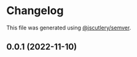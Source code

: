 # Changelog

This file was generated using [@jscutlery/semver](https://github.com/jscutlery/semver).

## 0.0.1 (2022-11-10)
